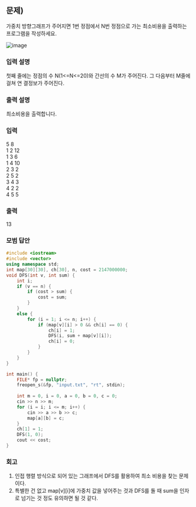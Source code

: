 ## 문제)
가중치 방향그래프가 주어지면 1번 정점에서 N번 정점으로 가는 최소비용을 출력하는 프로그램을 작성하세요.

![image](https://user-images.githubusercontent.com/75019048/174610103-9712dd12-3a29-49d1-92aa-f58f94c410db.png)

### 입력 설명
첫째 줄에는 정점의 수 N(1<=N<=20)와 간선의 수 M가 주어진다. 그 다음부터 M줄에 걸쳐 연
결정보가 주어진다. 

### 출력 설명
최소비용을 출력합니다.

### 입력
5 8\
1 2 12\
1 3 6\
1 4 10\
2 3 2\
2 5 2\
3 4 3\
4 2 2\
4 5 5

### 출력
13

### 모범 답안
``` Cpp
#include <iostream>
#include <vector>
using namespace std;
int map[30][30], ch[30], n, cost = 2147000000;
void DFS(int v, int sum) {
    int i;
    if (v == n) {
        if (cost > sum) {
            cost = sum;
        }
    }
    else {
        for (i = 1; i <= n; i++) {
            if (map[v][i] > 0 && ch[i] == 0) {
                ch[i] = 1;
                DFS(i, sum + map[v][i]);
                ch[i] = 0;
            }
        }
    }
}

int main() {
    FILE* fp = nullptr;
    freopen_s(&fp, "input.txt", "rt", stdin);
    
    int m = 0, i = 0, a = 0, b = 0, c = 0;
    cin >> n >> m;
    for (i = i; i <= m; i++) {
        cin >> a >> b >> c;
        map[a][b] = c;
    }
    ch[1] = 1;
    DFS(1, 0);
    cout << cost;
}
```

### 회고
1. 인접 행렬 방식으로 되어 있는 그래프에서 DFS를 활용하여 최소 비용을 찾는 문제이다.
2. 특별한 건 없고 map[v][i]에 가중치 값을 넣어주는 것과 DFS를 돌 때 sum을 인자로 넘기는 것 정도 유의하면 될 것 같다.
